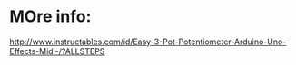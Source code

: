 # MOre info:
http://www.instructables.com/id/Easy-3-Pot-Potentiometer-Arduino-Uno-Effects-Midi-/?ALLSTEPS
